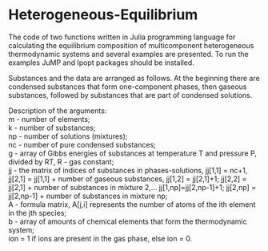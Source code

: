 # Heterogeneous-Equilibrium
The code of two functions written in Julia programming language for calculating the equilibrium composition of multicomponent heterogeneous thermodynamic systems and several examples are presented. 
To run the examples JuMP and Ipopt packages should be installed.

Substances and the data are arranged as follows. At the beginning there are condensed substances that form one-component phases, then gaseous substances, followed by substances that are part of condensed solutions.

Description of the arguments:  
m - number of elements;  
k - number of substances;   
np - number of solutions (mixtures);   
nc - number of pure condensed substances;  
g - array of Gibbs energies of substances at temperature T and pressure P, divided by RT, R - gas constant;  
jj - the matrix of indices of substances in phases-solutions, jj[1,1] = nc+1, jj[2,1] = jj[1,1] + number of gaseous substances, jj[1,2] = jj[2,1]+1; jj[2,2] = jj[2,1] + number of substances in mixturе 2,... jj[1,np]=jj[2,np-1]+1; jj[2,np] = jj[2,np-1] + number of substances in mixturе np;  
A - formula matrix, A[j,i] represents the number of atoms of the ith element in the jth species;  
b - array of amounts of chemical elements that form the thermodynamic system;  
ion = 1 if ions are present in the gas phase, else ion = 0.
